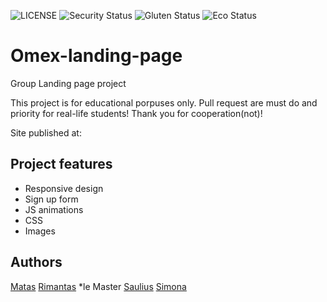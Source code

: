 ![LICENSE](https://img.shields.io/badge/license-MIT-blue.svg?style=flat-square)
![Security Status](https://img.shields.io/security-headers?label=Security&url=https%3A%2F%2Fgithub.com&style=flat-square)
![Gluten Status](https://img.shields.io/badge/Gluten-Free-green.svg)
![Eco Status](https://img.shields.io/badge/ECO-Friendly-green.svg)

# Omex-landing-page

Group Landing page project

This project is for educational porpuses only. Pull request are must do and priority for real-life students! Thank you for cooperation(not)!

Site published at:

## Project features

- Responsive design
- Sign up form
- JS animations
- CSS
- Images

## Authors

[Matas](https://github.com/Matulanas)
[Rimantas](https://github.com/belauzas) \*le Master
[Saulius](https://github.com/sauliusss)
[Simona](https://github.com/simonasablinaite)
